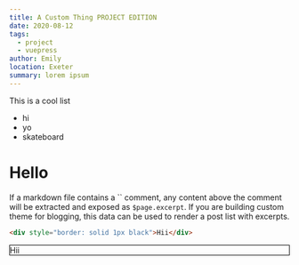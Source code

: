```yaml
---
title: A Custom Thing PROJECT EDITION
date: 2020-08-12
tags: 
  - project
  - vuepress
author: Emily
location: Exeter  
summary: lorem ipsum
---
```


This is a cool list

 - hi
 - yo
 - skateboard
<!-- more -->
# Hello

If a markdown file contains a `` comment, any content above the comment will be extracted and exposed as `$page.excerpt`. If you are building custom theme for blogging, this data can be used to render a post list with excerpts.


<hello-world />

```html
<div style="border: solid 1px black">Hii</div>
```

<div style="border: solid 1px black">Hii</div>